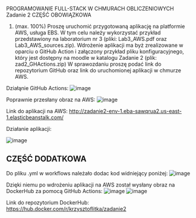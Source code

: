 PROGRAMOWANIE FULL-STACK W CHMURACH OBLICZENIOWYCH
Zadanie 2
CZĘŚĆ OBOWIĄZKOWA
1. (max. 100%)
Proszę uruchomić przygotowaną aplikację na platformie AWS, usługa EBS. W tym celu należy
wykorzystać przykład przedstawiony na laboratorium nr 3 (pliki: Lab3_AWS.pdf oraz
Lab3_AWS_sources.zip).
Wdrożenie aplikacji ma byż zrealizowane w oparciu o GitHub Action i załączony przykład pliku
konfiguracyjnego, który jest dostępny na moodle w katalogu Zadanie 2 (plik: zad2_GHActions.zip)
W sprawozdaniu proszę podać link do repozytorium GitHub oraz link do uruchomionej aplikacji w
chmurze AWS.

Działąnie GitHub Actions:
![image](https://user-images.githubusercontent.com/78439685/174057212-c6e4ae98-125d-4d68-a28c-ba2f65c14183.png)

Poprawnie przesłany obraz na AWS:
![image](https://user-images.githubusercontent.com/78439685/174057287-6a1f425a-b656-4d47-a513-e95307457272.png)

Link do aplikacji na AWS: http://zadanie2-env-1.eba-sawqrua2.us-east-1.elasticbeanstalk.com/


Działanie aplikacji:

![image](https://user-images.githubusercontent.com/78439685/174057339-1a3c880d-472c-4d54-b933-c6eebf325cef.png)


CZĘŚĆ DODATKOWA
-------------------------------------------------------------------------------------------
Do pliku .yml w workflows należało dodac kod widniejący poniżej:
![image](https://user-images.githubusercontent.com/78439685/174059084-eede6715-aaf2-40d1-964f-eface041886d.png)

Dzięki niemu po wdrożeniu aplikacji na AWS został wysłany obraz na DockerHub za pomocą GitHub Actions:
![image](https://user-images.githubusercontent.com/78439685/174060161-5e9ade8d-ebb8-44c1-858a-885ae9ac30bf.png)
![image](https://user-images.githubusercontent.com/78439685/174060236-2213a123-a408-428d-8ecc-317a86fbdc18.png)

Link do repozytorium DockerHub: https://hub.docker.com/r/krzysztoflitka/zadanie2
